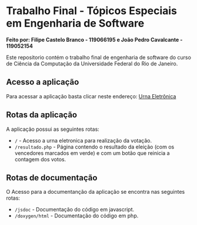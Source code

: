 # Trabalho Final - Tópicos Especiais em Engenharia de Software
**Feito por: Filipe Castelo Branco - 119066195 e João Pedro Cavalcante - 119052154**

Este repositorio contém o trabalho final de engenharia de software do curso de Ciência da Computação da Universidade Federal do Rio de Janeiro.

## Acesso a aplicação
Para acessar a aplicação basta clicar neste endereço: [Urna Eletrônica](http://urna-tees.herokuapp.com)

## Rotas da aplicação
A aplicação possui as seguintes rotas:


* `/` - Acesso a urna eletronica para realização da votação.
* `/resultado.php` - Página contendo o resultado da eleição (com os vencedores marcados em verde) e com um botão que reinicia a contagem dos votos.

## Rotas de documentação
O Acesso para a documentanção da aplicação se encontra nas seguintes rotas:


* `/jsdoc` - Documentação do código em javascript.
* `/doxygen/html` - Documentação do código em php.
